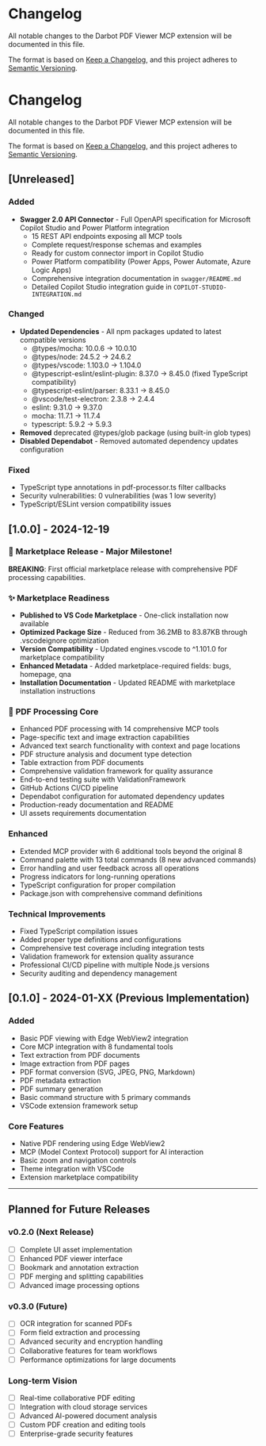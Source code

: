 # Changelog

All notable changes to the Darbot PDF Viewer MCP extension will be documented in this file.

The format is based on [Keep a Changelog](https://keepachangelog.com/en/1.0.0/),
and this project adheres to [Semantic Versioning](https://semver.org/spec/v2.0.0.html).

# Changelog

All notable changes to the Darbot PDF Viewer MCP extension will be documented in this file.

The format is based on [Keep a Changelog](https://keepachangelog.com/en/1.0.0/),
and this project adheres to [Semantic Versioning](https://semver.org/spec/v2.0.0.html).

## [Unreleased]

### Added
- **Swagger 2.0 API Connector** - Full OpenAPI specification for Microsoft Copilot Studio and Power Platform integration
  - 15 REST API endpoints exposing all MCP tools
  - Complete request/response schemas and examples
  - Ready for custom connector import in Copilot Studio
  - Power Platform compatibility (Power Apps, Power Automate, Azure Logic Apps)
  - Comprehensive integration documentation in `swagger/README.md`
  - Detailed Copilot Studio integration guide in `COPILOT-STUDIO-INTEGRATION.md`

### Changed
- **Updated Dependencies** - All npm packages updated to latest compatible versions
  - @types/mocha: 10.0.6 → 10.0.10
  - @types/node: 24.5.2 → 24.6.2
  - @types/vscode: 1.103.0 → 1.104.0
  - @typescript-eslint/eslint-plugin: 8.37.0 → 8.45.0 (fixed TypeScript compatibility)
  - @typescript-eslint/parser: 8.33.1 → 8.45.0
  - @vscode/test-electron: 2.3.8 → 2.4.4
  - eslint: 9.31.0 → 9.37.0
  - mocha: 11.7.1 → 11.7.4
  - typescript: 5.9.2 → 5.9.3
- **Removed** deprecated @types/glob package (using built-in glob types)
- **Disabled Dependabot** - Removed automated dependency updates configuration

### Fixed
- TypeScript type annotations in pdf-processor.ts filter callbacks
- Security vulnerabilities: 0 vulnerabilities (was 1 low severity)
- TypeScript/ESLint version compatibility issues

## [1.0.0] - 2024-12-19

### 🚀 **Marketplace Release** - Major Milestone!

**BREAKING**: First official marketplace release with comprehensive PDF processing capabilities.

### ✨ **Marketplace Readiness**
- **Published to VS Code Marketplace** - One-click installation now available
- **Optimized Package Size** - Reduced from 36.2MB to 83.87KB through .vscodeignore optimization
- **Version Compatibility** - Updated engines.vscode to ^1.101.0 for marketplace compatibility
- **Enhanced Metadata** - Added marketplace-required fields: bugs, homepage, qna
- **Installation Documentation** - Updated README with marketplace installation instructions

### 🔧 **PDF Processing Core**
- Enhanced PDF processing with 14 comprehensive MCP tools
- Page-specific text and image extraction capabilities
- Advanced text search functionality with context and page locations
- PDF structure analysis and document type detection
- Table extraction from PDF documents
- Comprehensive validation framework for quality assurance
- End-to-end testing suite with ValidationFramework
- GitHub Actions CI/CD pipeline
- Dependabot configuration for automated dependency updates
- Production-ready documentation and README
- UI assets requirements documentation

### Enhanced
- Extended MCP provider with 6 additional tools beyond the original 8
- Command palette with 13 total commands (8 new advanced commands)
- Error handling and user feedback across all operations
- Progress indicators for long-running operations
- TypeScript configuration for proper compilation
- Package.json with comprehensive command definitions

### Technical Improvements
- Fixed TypeScript compilation issues
- Added proper type definitions and configurations
- Comprehensive test coverage including integration tests
- Validation framework for extension quality assurance
- Professional CI/CD pipeline with multiple Node.js versions
- Security auditing and dependency management

## [0.1.0] - 2024-01-XX (Previous Implementation)

### Added
- Basic PDF viewing with Edge WebView2 integration
- Core MCP integration with 8 fundamental tools
- Text extraction from PDF documents
- Image extraction from PDF pages
- PDF format conversion (SVG, JPEG, PNG, Markdown)
- PDF metadata extraction
- PDF summary generation
- Basic command structure with 5 primary commands
- VSCode extension framework setup

### Core Features
- Native PDF rendering using Edge WebView2
- MCP (Model Context Protocol) support for AI interaction
- Basic zoom and navigation controls
- Theme integration with VSCode
- Extension marketplace compatibility

---

## Planned for Future Releases

### v0.2.0 (Next Release)
- [ ] Complete UI asset implementation
- [ ] Enhanced PDF viewer interface
- [ ] Bookmark and annotation extraction
- [ ] PDF merging and splitting capabilities
- [ ] Advanced image processing options

### v0.3.0 (Future)
- [ ] OCR integration for scanned PDFs
- [ ] Form field extraction and processing
- [ ] Advanced security and encryption handling
- [ ] Collaborative features for team workflows
- [ ] Performance optimizations for large documents

### Long-term Vision
- [ ] Real-time collaborative PDF editing
- [ ] Integration with cloud storage services
- [ ] Advanced AI-powered document analysis
- [ ] Custom PDF creation and editing tools
- [ ] Enterprise-grade security features